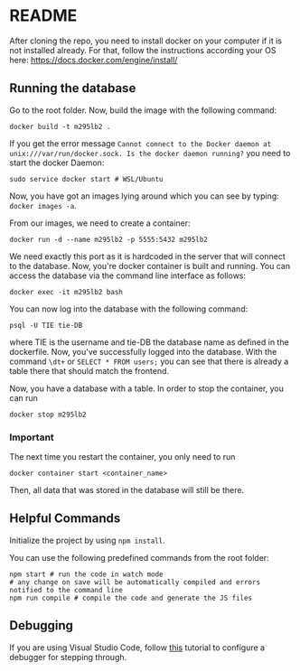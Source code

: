 # README #

After cloning the repo, you need to install docker on your computer if it is not installed already. For that, follow the instructions according your OS here: https://docs.docker.com/engine/install/


## Running the database
Go to the root folder. Now, build the image with the following command:
``` 
docker build -t m295lb2 .
```
If you get the error message `Cannot connect to the Docker daemon at unix:///var/run/docker.sock. Is the docker daemon running?` you need to start the docker Daemon:

```
sudo service docker start # WSL/Ubuntu
```

Now, you have got an images lying around which you can see by typing:
`docker images -a`.

From our images, we need to create a container:

```
docker run -d --name m295lb2 -p 5555:5432 m295lb2
```
We need exactly this port as it is hardcoded in the server that will connect to the database. Now, you're docker container is built and running. You can access the database via the command line interface as follows:

```
docker exec -it m295lb2 bash
```
You can now log into the database with the following command:

```
psql -U TIE tie-DB
```
where TIE is the username and tie-DB the database name as defined in the dockerfile. Now, you've successfully logged into the database. With the command `\dt+` or `SELECT * FROM users;`  you can see that there is already a table there that should match the frontend.

Now, you have a database with a table. In order to stop the container, you can run 
```
docker stop m295lb2
```

### Important
The next time you restart the container, you only need to run 
```
docker container start <container_name>
```
Then, all data that was stored in the database will still be there.

## Helpful Commands
Initialize the project by using `npm install`.

You can use the following predefined commands from the root folder:
```
npm start # run the code in watch mode
# any change on save will be automatically compiled and errors notified to the command line
npm run compile # compile the code and generate the JS files
```

## Debugging
If you are using Visual Studio Code, follow [this](https://code.visualstudio.com/docs/typescript/typescript-debugging) tutorial to configure a debugger for stepping through.
